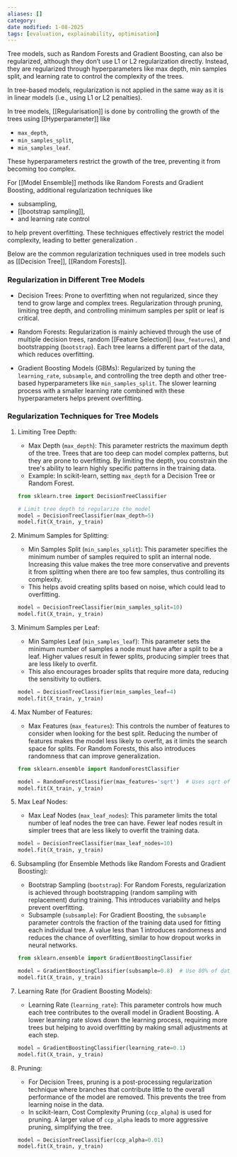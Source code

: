 ```yaml
---
aliases: []
category: 
date modified: 1-08-2025
tags: [evaluation, explainability, optimisation]
---
```

Tree models, such as Random Forests and Gradient Boosting, can also be regularized, although they don’t use L1 or L2 regularization directly. Instead, they are regularized through hyperparameters like max depth, min samples split, and learning rate to control the complexity of the trees.

In tree-based models, regularization is not applied in the same way as it is in linear models (i.e., using L1 or L2 penalties). 

In tree models, [[Regularisation]] is done by controlling the growth of the trees using [[Hyperparameter]] like 

- `max_depth`,
- `min_samples_split`,
- `min_samples_leaf`.

These hyperparameters restrict the growth of the tree, preventing it from becoming too complex.

For [[Model Ensemble]] methods like Random Forests and Gradient Boosting, additional regularization techniques like 

- subsampling, 
- [[bootstrap sampling]], 
- and learning rate control

to help prevent overfitting. These techniques effectively restrict the model complexity, leading to better generalization .

Below are the common regularization techniques used in tree models such as [[Decision Tree]], [[Random Forests]].

### Regularization in Different Tree Models

- Decision Trees: Prone to overfitting when not regularized, since they tend to grow large and complex trees. Regularization through pruning, limiting tree depth, and controlling minimum samples per split or leaf is critical.

- Random Forests: Regularization is mainly achieved through the use of multiple decision trees, random [[Feature Selection]] (`max_features`), and bootstrapping (`bootstrap`). Each tree learns a different part of the data, which reduces overfitting.

- Gradient Boosting Models (GBMs): Regularized by tuning the `learning_rate`, `subsample`, and controlling the tree depth and other tree-based hyperparameters like `min_samples_split`. The slower learning process with a smaller learning rate combined with these hyperparameters helps prevent overfitting.
### Regularization Techniques for Tree Models

1. Limiting Tree Depth:
    - Max Depth (`max_depth`): This parameter restricts the maximum depth of the tree. Trees that are too deep can model complex patterns, but they are prone to overfitting. By limiting the depth, you constrain the tree's ability to learn highly specific patterns in the training data.
    - Example: In scikit-learn, setting `max_depth` for a Decision Tree or Random Forest.

    ```python
    from sklearn.tree import DecisionTreeClassifier
    
    # Limit tree depth to regularize the model
    model = DecisionTreeClassifier(max_depth=5)
    model.fit(X_train, y_train)
    ```

2. Minimum Samples for Splitting:
    - Min Samples Split (`min_samples_split`): This parameter specifies the minimum number of samples required to split an internal node. Increasing this value makes the tree more conservative and prevents it from splitting when there are too few samples, thus controlling its complexity.
    - This helps avoid creating splits based on noise, which could lead to overfitting.

    ```python
    model = DecisionTreeClassifier(min_samples_split=10)
    model.fit(X_train, y_train)
    ```

3. Minimum Samples per Leaf:
    - Min Samples Leaf (`min_samples_leaf`): This parameter sets the minimum number of samples a node must have after a split to be a leaf. Higher values result in fewer splits, producing simpler trees that are less likely to overfit.
    - This also encourages broader splits that require more data, reducing the sensitivity to outliers.

    ```python
    model = DecisionTreeClassifier(min_samples_leaf=4)
    model.fit(X_train, y_train)
    ```

4. Max Number of Features:
    - Max Features (`max_features`): This controls the number of features to consider when looking for the best split. Reducing the number of features makes the model less likely to overfit, as it limits the search space for splits. For Random Forests, this also introduces randomness that can improve generalization.

    ```python
    from sklearn.ensemble import RandomForestClassifier
    
    model = RandomForestClassifier(max_features='sqrt')  # Uses sqrt of total features
    model.fit(X_train, y_train)
    ```

5. Max Leaf Nodes:
    - Max Leaf Nodes (`max_leaf_nodes`): This parameter limits the total number of leaf nodes the tree can have. Fewer leaf nodes result in simpler trees that are less likely to overfit the training data.

    ```python
    model = DecisionTreeClassifier(max_leaf_nodes=10)
    model.fit(X_train, y_train)
    ```

6. Subsampling (for Ensemble Methods like Random Forests and Gradient Boosting):
    - Bootstrap Sampling (`bootstrap`): For Random Forests, regularization is achieved through bootstrapping (random sampling with replacement) during training. This introduces variability and helps prevent overfitting.
    - Subsample (`subsample`): For Gradient Boosting, the `subsample` parameter controls the fraction of the training data used for fitting each individual tree. A value less than 1 introduces randomness and reduces the chance of overfitting, similar to how dropout works in neural networks.

    ```python
    from sklearn.ensemble import GradientBoostingClassifier
    
    model = GradientBoostingClassifier(subsample=0.8)  # Use 80% of data for each tree
    model.fit(X_train, y_train)
    ```

7. Learning Rate (for Gradient Boosting Models):

    - Learning Rate (`learning_rate`): This parameter controls how much each tree contributes to the overall model in Gradient Boosting. A lower learning rate slows down the learning process, requiring more trees but helping to avoid overfitting by making small adjustments at each step.

    ```python
    model = GradientBoostingClassifier(learning_rate=0.1)
    model.fit(X_train, y_train)
    ```

8. Pruning:
    - For Decision Trees, pruning is a post-processing regularization technique where branches that contribute little to the overall performance of the model are removed. This prevents the tree from learning noise in the data.
    - In scikit-learn, Cost Complexity Pruning (`ccp_alpha`) is used for pruning. A larger value of `ccp_alpha` leads to more aggressive pruning, simplifying the tree.

    ```python
    model = DecisionTreeClassifier(ccp_alpha=0.01)
    model.fit(X_train, y_train)
    ```

